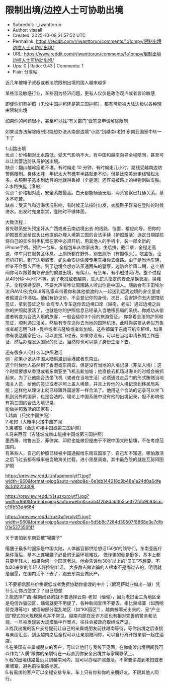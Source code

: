 # 限制出境/边控人士可协助出境

- Subreddit: r_iwanttorun
- Author: visaall
- Created: 2025-10-08 21:57:52 UTC
- Permalink: https://reddit.com/r/iwanttorun/comments/1o1ompy/限制出境边控人士可协助出境/
- URL: https://www.reddit.com/r/iwanttorun/comments/1o1ompy/限制出境边控人士可协助出境/
- Ups: 0 | Ratio: 0.43 | Comments: 1
- Flair: 分享帖


近几年被帽子叔叔或者法院限制出境的国人越来越多

某些涉及敏感行业，某些因为经济问题，更有人仅仅是政治观点或者言论敏感

即使你们有护照（无论中国护照还是第三国护照），都有可能被大陆边检以各种理由限制出境

如果你的问题很小，甚至可以找“有关部门”做笔录申请解除限制

如果没办法解除限制只能想办法从南部边境“小路”到越南/老挝
东南亚国家中转一下了

1.山路出境  
优点：价格相对比水路低，受天气影响不大，有中国和越南向导全程陪同，甚至可以让武警边防队员护送出境。  
缺点：翻山越岭疲惫不堪，有时候走 10
分钟，有时候走几小时，路线受越南边防警察限制。身体太胖，年纪太大有概率半路就走不动，但是比南美洲走线轻松太多。衣服鞋子基本到达目的地就得丢掉（全是泥）还容易被路上的植物割破皮肤。  
2.水路快艇（渔船）  
优点：价格相对高，安全系数最高。白天都能畅通无阻，两头警察已打通关系，基本不吃苦。  
缺点：受天气和近海状况影响，有时候无法按时出发，衣服鞋子容易在登陆的时候进水。出发时鬼鬼祟祟，登陆时不够体面。

大致流程：  
首先联系蛇头预定好从广西或者云南边境出去
的线路，位置，接应向导。把你的护照首页发给蛇头让他提前办理入境第三国的合法手续（护照激活）选定日期提前将自己的实名制手机留在家中必须开机，用其他人的手机卡，装一部全新的iPhone手机。预约一台车，全程包车从你家出发，坐后排，戴口罩，全程走高速，停车只在服务区休息，上厕所都在野外，别去厕所（有摄像头）。吃盒饭，让司机打包。到了边境城市，蛇头会安排偷渡专用车接你去绕路。由于是当地车辆，检查不会那么严格。到了边境会想办法买通两头的警察，边防会给窗口期，这个期间你可以跟着向导安全的偷渡出境，有爬山，有坐车，有小船过河/海。整个过程从40分钟-4小时不等。到了老挝或者越南，进入蛇头指定的安全屋换衣服，换鞋子。全程保持安静，不要大声喧哗让周围路人听出你是中国人。随后会有丰田埃尔法/RAV4/别克GL8等私家车带着你和其他偷渡的人一起送到远离边境的安全屋或者偷渡合作酒店。他们有协议价，不会登记你的身份。次日，会安排你去大使馆贴签证，拿到签证之后
会有专人专车送你去边境口岸（越南，老挝）通过边境之后你的护照就激活了，也就是你的护照信息已经录入当地移民局的系统。你成功从偷渡者转变为合法入境的旅客，一般会给你3个月的旅游签证。
你拿着合法的护照和签证，顺利通过海关。然后有专车送你去当地的国际机场，此时你买票从老挝万象或者胡志明飞往
-曼谷或者吉隆坡或者新加坡。这些都属于东南亚航空枢纽，如果你有发达国家签证，可以直接飞过去。如果你没有，可以在当地申请长期工作签证，然后办理发达国家的签证。当然你也可以换了身份生活下去。

还有很多人问什么叫护照激活  
例：如果小张从中国大陆偷渡到香港或者东南亚。  
这个时候他人虽然到了香港或东南亚，但是没有当地的入境记录（非法入境）；这个时候要想从香港或者东南亚坐飞机去新加坡；他直接去机场过海关的时候会被抓起来。为了让他能合法坐飞机（或者在当地生活）必须通过走后门的形式贿赂当地海关人员，给他的签证或者护照上盖入境章，并且上传他的入境记录到移民局系统；这样他从理论上就已经跟外国游客一样合法了。他用这个合法的记录可以坐飞机到另外的国家，也是合法的。理论上中国系统中没有他的出境记录，但不影响他有第三国的合法入境记录。  
能做护照激活的国家有：  
1.越南（只接中国护照）  
2.老挝（大概率只接中国护照  
3.柬埔寨（金边可接中国或第三国护照）  
4.马来西亚（吉隆坡或新山能接中国或第三国护照）  
墨西哥、格鲁吉亚、菲律宾、印尼也能做但是由于不跟中国大陆接壤，不在考虑范围内。  
有某些人，自己的护照已经被中国通报给东南亚国家了，自己却不知道。哪怕激活之后飞过去都有概率被当地海关拦截，进小黑屋调查。其中最危险的就是瓦努阿图护照

<https://preview.redd.it/nfupmxrolytf1.jpg?width=960&format=pjpg&auto=webp&s=6e1db144018d9b48a1e24d0a6dfe8c1d122fd309>

<https://preview.redd.it/1suzxxrolytf1.jpg?width=960&format=pjpg&auto=webp&s=ab4f2b8dab3b5ce377fdb9b94cace1ffb53d4664>

<https://preview.redd.it/uz0w1yrolytf1.jpg?width=960&format=pjpg&auto=webp&s=5d5b8c7284d39507f8868e3e7dfb01e537356f4f>

关于害怕到东南亚被“噶腰子“

噶腰子最多的国家是中国大陆，人体器官都供给想活150岁的领导们。东南亚医疗条件落后，基本上连噶腰子必备的无菌环境难找。
做诈骗的倒是挺多，基本上都只要年轻人，如果你问一个园区老总，他会告诉你30岁以上的“员工”不想要。不如20来岁的年轻人好控制听话。
大多数去做诈骗的人根本不是绑过去的，明明就是自愿，在国内活不下去了，跑去东南亚做灰产。

1.不要相信那些价格很低或者免费协助你偷渡的中介；（跟高薪就业如出一辙）凭什么让你占便宜了？自己想想  
2.能选择广西-越南线路的就不要选择云南-老挝（缅甸），因为老挝金三角地区全是电信诈骗园区，缅甸就更不用提了，各种新闻宣传不要去。相比柬埔寨（如西哈努克港等地）或缅甸部分混乱地区（如“KK园区”），越南被曝光出来的、呈“产业园”模式的大规模窝点并不常见。越南内部在反诈方面也有相对完善的警务和法规，一旦被发现较大规模集中作案点，往往会被政府取缔或严惩。  
3.找我出境的客户支持提前让自己的亲属或朋友前往越南等待，等你出境之后直接与亲朋汇合。到达越南之后全程可以让亲朋陪同你，可以自行离开跟亲朋一起住酒店。  
4.在美国有亲属或朋友的客户，可以让他们与我线下见面，在你偷渡出境期间我可以作为“人质”跟你的亲朋待在一起直到你安全出境并与家属联系上。  
5.我的出境线路最远只到越南河内，就可以办理护照激活。不需要偷渡到老挝或者柬埔寨，避免前往敏感地区。  
6.有需求的客户可以全程安排专车，车上只有你和你的亲朋好友。不跟其他人同行。

